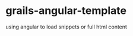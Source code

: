 grails-angular-template
=======================

using angular to load snippets or full html content
